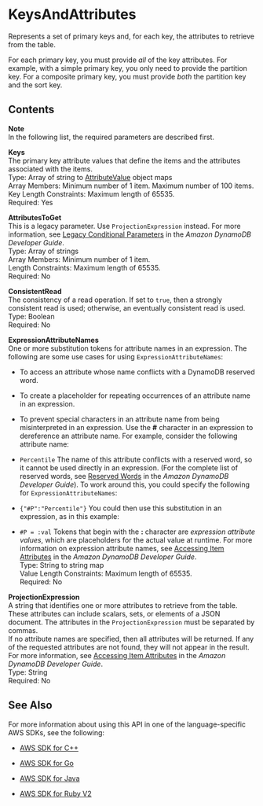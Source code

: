 # KeysAndAttributes<a name="API_KeysAndAttributes"></a>

Represents a set of primary keys and, for each key, the attributes to retrieve from the table\.

For each primary key, you must provide *all* of the key attributes\. For example, with a simple primary key, you only need to provide the partition key\. For a composite primary key, you must provide *both* the partition key and the sort key\.

## Contents<a name="API_KeysAndAttributes_Contents"></a>

**Note**  
In the following list, the required parameters are described first\.

 **Keys**   
The primary key attribute values that define the items and the attributes associated with the items\.  
Type: Array of string to [AttributeValue](API_AttributeValue.md) object maps  
Array Members: Minimum number of 1 item\. Maximum number of 100 items\.  
Key Length Constraints: Maximum length of 65535\.  
Required: Yes

 **AttributesToGet**   
This is a legacy parameter\. Use `ProjectionExpression` instead\. For more information, see [Legacy Conditional Parameters](http://docs.aws.amazon.com/amazondynamodb/latest/developerguide/LegacyConditionalParameters.html) in the *Amazon DynamoDB Developer Guide*\.  
Type: Array of strings  
Array Members: Minimum number of 1 item\.  
Length Constraints: Maximum length of 65535\.  
Required: No

 **ConsistentRead**   
The consistency of a read operation\. If set to `true`, then a strongly consistent read is used; otherwise, an eventually consistent read is used\.  
Type: Boolean  
Required: No

 **ExpressionAttributeNames**   
One or more substitution tokens for attribute names in an expression\. The following are some use cases for using `ExpressionAttributeNames`:  

+ To access an attribute whose name conflicts with a DynamoDB reserved word\.

+ To create a placeholder for repeating occurrences of an attribute name in an expression\.

+ To prevent special characters in an attribute name from being misinterpreted in an expression\.
Use the **\#** character in an expression to dereference an attribute name\. For example, consider the following attribute name:  

+  `Percentile` 
The name of this attribute conflicts with a reserved word, so it cannot be used directly in an expression\. \(For the complete list of reserved words, see [Reserved Words](http://docs.aws.amazon.com/amazondynamodb/latest/developerguide/ReservedWords.html) in the *Amazon DynamoDB Developer Guide*\)\. To work around this, you could specify the following for `ExpressionAttributeNames`:  

+  `{"#P":"Percentile"}` 
You could then use this substitution in an expression, as in this example:  

+  `#P = :val` 
Tokens that begin with the **:** character are *expression attribute values*, which are placeholders for the actual value at runtime\.
For more information on expression attribute names, see [Accessing Item Attributes](http://docs.aws.amazon.com/amazondynamodb/latest/developerguide/Expressions.AccessingItemAttributes.html) in the *Amazon DynamoDB Developer Guide*\.  
Type: String to string map  
Value Length Constraints: Maximum length of 65535\.  
Required: No

 **ProjectionExpression**   
A string that identifies one or more attributes to retrieve from the table\. These attributes can include scalars, sets, or elements of a JSON document\. The attributes in the `ProjectionExpression` must be separated by commas\.  
If no attribute names are specified, then all attributes will be returned\. If any of the requested attributes are not found, they will not appear in the result\.  
For more information, see [Accessing Item Attributes](http://docs.aws.amazon.com/amazondynamodb/latest/developerguide/Expressions.AccessingItemAttributes.html) in the *Amazon DynamoDB Developer Guide*\.  
Type: String  
Required: No

## See Also<a name="API_KeysAndAttributes_SeeAlso"></a>

For more information about using this API in one of the language\-specific AWS SDKs, see the following:

+  [AWS SDK for C\+\+](http://docs.aws.amazon.com/goto/SdkForCpp/dynamodb-2012-08-10/KeysAndAttributes) 

+  [AWS SDK for Go](http://docs.aws.amazon.com/goto/SdkForGoV1/dynamodb-2012-08-10/KeysAndAttributes) 

+  [AWS SDK for Java](http://docs.aws.amazon.com/goto/SdkForJava/dynamodb-2012-08-10/KeysAndAttributes) 

+  [AWS SDK for Ruby V2](http://docs.aws.amazon.com/goto/SdkForRubyV2/dynamodb-2012-08-10/KeysAndAttributes) 